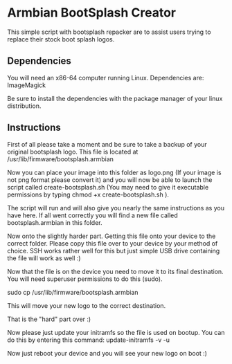 # Armbian BootSplash Creator

This simple script with bootsplash repacker are to assist users trying to replace their stock boot splash logos.

## Dependencies

You will need an x86-64 computer running Linux.
Dependencies are: ImageMagick

Be sure to install the dependencies with the package manager of your linux distribution.

## Instructions

First of all please take a moment and be sure to take a backup of your original bootsplash logo. This file is located at /usr/lib/firmware/bootsplash.armbian

Now you can place your image into this folder as logo.png (If your image is not png format please convert it)
and you will now be able to launch the script called create-bootsplash.sh (You may need to give it executable permissions by typing chmod +x create-bootsplash.sh ).

The script will run and will also give you nearly the same instructions as you have here. If all went correctly you will find a new file called bootsplash.armbian in this folder.

Now onto the slightly harder part. Getting this file onto your device to the correct folder.
Please copy this file over to your device by your method of choice. SSH works rather well for this but just simple USB drive containing the file will work as well :)

Now that the file is on the device you need to move it to its final destination. You will need superuser permissions to do this (sudo).

sudo cp <your-path-to-the-copied-file> /usr/lib/firmware/bootsplash.armbian

This will move your new logo to the correct destination.

That is the "hard" part over :)

Now please just update your initramfs so the file is used on bootup. You can do this by entering this command: update-initramfs -v -u

Now just reboot your device and you will see your new logo on boot :)
